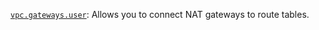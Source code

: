 [`vpc.gateways.user`](../../../../iam/concepts/access-control/roles.md#vpc-gw-user): Allows you to connect NAT gateways to route tables.